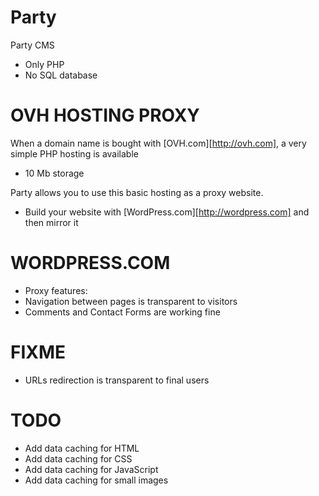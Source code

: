 Party
=====

Party CMS

* Only PHP
* No SQL database

OVH HOSTING PROXY
=====

When a domain name is bought with [OVH.com][http://ovh.com], a very simple PHP hosting is available
* 10 Mb storage

Party allows you to use this basic hosting as a proxy website.

* Build your website with [WordPress.com][http://wordpress.com] and then mirror it

WORDPRESS.COM
=====

* Proxy features:
* Navigation between pages is transparent to visitors
* Comments and Contact Forms are working fine

FIXME
=====

* URLs redirection is transparent to final users

TODO
=====

* Add data caching for HTML
* Add data caching for CSS
* Add data caching for JavaScript
* Add data caching for small images

